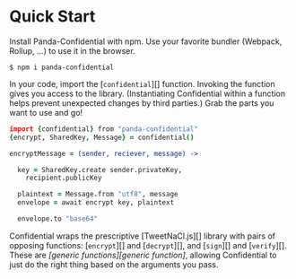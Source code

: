 # Quick Start

Install Panda-Confidential with npm. Use your favorite bundler (Webpack, Rollup, …) to use it in the browser.

```shell
$ npm i panda-confidential
```

In your code, import the [`confidential`][] function. Invoking the function gives you access to the library. (Instantiating Confidential within a function helps prevent unexpected changes by third parties.) Grab the parts you want to use and go!

```coffeescript
import {confidential} from "panda-confidential"
{encrypt, SharedKey, Message} = confidential()

encryptMessage = (sender, reciever, message) ->

  key = SharedKey.create sender.privateKey,
    recipient.publicKey

  plaintext = Message.from "utf8", message
  envelope = await encrypt key, plaintext

  envelope.to "base64"
```

Confidential wraps the prescriptive [TweetNaCl.js][] library with pairs of opposing functions: [`encrypt`][] and [`decrypt`][], and [`sign`][] and [`verify`][]. These are _[generic functions][generic function]_, allowing Confidential to just do the right thing based on the arguments you pass.
